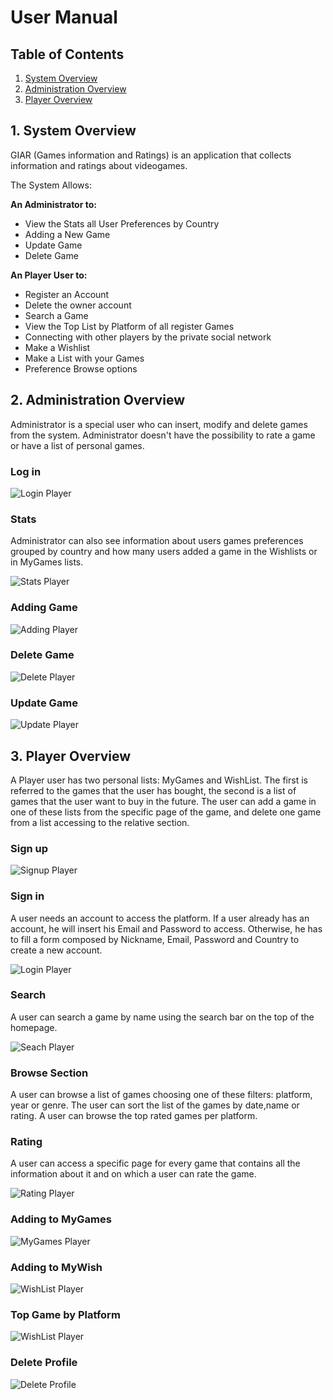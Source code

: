 # User Manual

## Table of Contents
1. [System Overview](#1-system-overview)
2. [Administration Overview](#2-administration-overview)
3. [Player Overview](#3-player-overview)

## 1. System Overview

GIAR (Games information and Ratings) is an application that collects information and ratings about videogames.

The System Allows:

**An Administrator to:**
- View the Stats all User Preferences by Country
- Adding a New Game
- Update Game
- Delete Game

**An Player User to:**
- Register an Account
- Delete the owner account
- Search a Game
- View the Top List by Platform of all register Games
- Connecting with other players by the private social network
- Make a Wishlist
- Make a List with your Games
- Preference Browse options


## 2. Administration Overview

Administrator is a special user who can insert, modify and delete games from the system. Administrator doesn't have the possibility to rate a game or have a list of personal games.

### Log in
![Login Player](./resources/admin-login.png)

### Stats

Administrator can also see information about users games preferences grouped by country and how many users added a game in the Wishlists or in MyGames lists.

![Stats Player](./resources/admin-stats.gif)

### Adding Game
![Adding Player](./resources/admin-newGame.gif)

### Delete Game
![Delete Player](./resources/admin-deleteGame.gif)

### Update Game
![Update Player](./resources/admin-updateGame.gif)

## 3. Player Overview

A Player user has two personal lists: MyGames and WishList. The first is referred to the games that the user has bought, the second is a list of games that the user want to buy in the future. The user can add a game in one of these lists from the specific page of the game, and delete one game from a list accessing to the relative section.

### Sign up

![Signup Player](./resources/player-signup.png)

### Sign in

A user needs an account to access the platform. If a user already has an account, he will insert his Email and Password to access. Otherwise, he has to fill a form composed by Nickname, Email, Password and Country to create a new account.

![Login Player](./resources/player-login.png)

### Search

A user can search a game by name using the search bar on the top of the homepage.

![Seach Player](./resources/player-search.gif)

### Browse Section

A user can browse a list of games choosing one of these filters: platform, year or genre. The user can sort the list of the games by date,name or rating. A user can browse the top rated games per platform.

### Rating

A user can access a specific page for every game that contains all the information about it and on which a user can rate the game.

![Rating Player](./resources/player-rating.png)

### Adding to MyGames

![MyGames Player](./resources/player-addMyGames.gif)

### Adding to MyWish

![WishList Player](./resources/player-addMyWishlist.gif)

### Top Game by Platform

![WishList Player](./resources/player-topAndroid.png)

### Delete Profile

![Delete Profile](./resources/player-deleteProfile.png)
